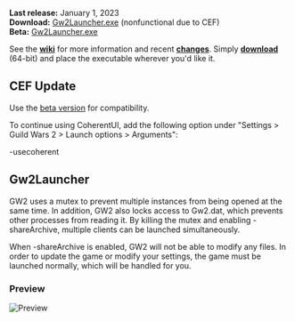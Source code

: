 **Last release:** January 1, 2023
<br>**Download:** [Gw2Launcher.exe](/Gw2Launcher/bin64/Release/Gw2Launcher.exe?raw=true) (nonfunctional due to CEF)
<br>**Beta:** [Gw2Launcher.exe](/Gw2Launcher/bin64/Beta/Gw2Launcher.exe?raw=true)

See the [**wiki**](https://github.com/Healix/Gw2Launcher/wiki) for more information and recent [**changes**](https://github.com/Healix/Gw2Launcher/wiki/Changes). Simply [**download**](/Gw2Launcher/bin64/Release/Gw2Launcher.exe?raw=true) (64-bit) and place the executable wherever you'd like it.

## CEF Update
Use the [beta version](/Gw2Launcher/bin64/Beta/Gw2Launcher.exe?raw=true) for compatibility.

To continue using CoherentUI, add the following option under "Settings > Guild Wars 2 > Launch options > Arguments":

-usecoherent

## Gw2Launcher
GW2 uses a mutex to prevent multiple instances from being opened at the same time. In addition, GW2 also locks access to Gw2.dat, which prevents other processes from reading it. By killing the mutex and enabling -shareArchive, multiple clients can be launched simultaneously.

When -shareArchive is enabled, GW2 will not be able to modify any files. In order to update the game or modify your settings, the game must be launched normally, which will be handled for you.

### Preview
![Preview](https://github.com/Healix/Gw2Launcher/wiki/images/preview.jpg)
